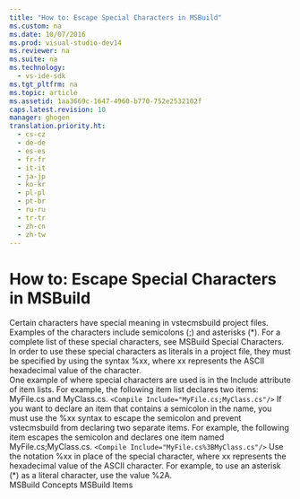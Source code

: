 ```yaml
---
title: "How to: Escape Special Characters in MSBuild"
ms.custom: na
ms.date: 10/07/2016
ms.prod: visual-studio-dev14
ms.reviewer: na
ms.suite: na
ms.technology: 
  - vs-ide-sdk
ms.tgt_pltfrm: na
ms.topic: article
ms.assetid: 1aa3669c-1647-4960-b770-752e2532102f
caps.latest.revision: 10
manager: ghogen
translation.priority.ht: 
  - cs-cz
  - de-de
  - es-es
  - fr-fr
  - it-it
  - ja-jp
  - ko-kr
  - pl-pl
  - pt-br
  - ru-ru
  - tr-tr
  - zh-cn
  - zh-tw
---
```

# How to: Escape Special Characters in MSBuild
<?xml version="1.0" encoding="utf-8"?>
<developerHowToDocument xmlns="http://ddue.schemas.microsoft.com/authoring/2003/5" xmlns:xlink="http://www.w3.org/1999/xlink" xmlns:xsi="http://www.w3.org/2001/XMLSchema-instance" xsi:schemaLocation="http://ddue.schemas.microsoft.com/authoring/2003/5 http://clixdevr3.blob.core.windows.net/ddueschema/developer.xsd">
  <introduction>
    <para>Certain characters have special meaning in <token>vstecmsbuild</token> project files. Examples of the characters include semicolons (;) and asterisks (*). For a complete list of these special characters, see <link xlink:href="545e6a59-1093-4514-935e-78679a46fb3c">MSBuild Special Characters</link>.</para>
    <para>In order to use these special characters as literals in a project file, they must be specified by using the syntax %<placeholder>xx</placeholder>, where <placeholder>xx</placeholder> represents the ASCII hexadecimal value of the character.</para>
  </introduction>
  <section>
    <title>MSBuild Special Characters</title>
    <content>
      <para>One example of where special characters are used is in the <unmanagedCodeEntityReference>Include</unmanagedCodeEntityReference> attribute of item lists. For example, the following item list declares two items: <codeInline>MyFile.cs</codeInline> and <codeInline>MyClass.cs</codeInline>.</para>
      <code>&lt;Compile Include="MyFile.cs;MyClass.cs"/&gt;</code>
      <para>If you want to declare an item that contains a semicolon in the name, you must use the %<placeholder>xx</placeholder> syntax to escape the semicolon and prevent <token>vstecmsbuild</token> from declaring two separate items. For example, the following item escapes the semicolon and declares one item named <codeInline>MyFile.cs;MyClass.cs</codeInline>.</para>
      <code>&lt;Compile Include="MyFile.cs%3BMyClass.cs"/&gt;</code>
      <procedure>
        <title>To use an MSBuild special character as a literal character</title>
        <steps class="bullet">
          <step>
            <content>
              <para>Use the notation %<placeholder>xx</placeholder> in place of the special character, where <placeholder>xx</placeholder> represents the hexadecimal value of the ASCII character. For example, to use an asterisk (*) as a literal character, use the value <codeInline>%2A</codeInline>.</para>
            </content>
          </step>
        </steps>
      </procedure>
    </content>
  </section>
  <relatedTopics>
<link xlink:href="083b8ba3-e4ad-45af-bb5d-3bc81d406131">MSBuild Concepts</link>

<link xlink:href="d762eff4-c92a-4b5f-a944-1ca30aa22319">MSBuild Items</link>
</relatedTopics>
</developerHowToDocument>